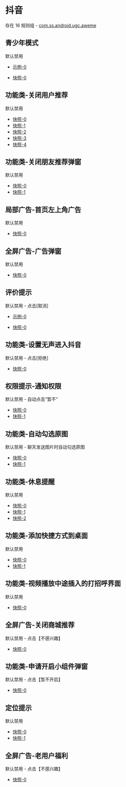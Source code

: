 # 抖音

存在 16 规则组 - [com.ss.android.ugc.aweme](/src/apps/com.ss.android.ugc.aweme.ts)

## 青少年模式

默认禁用

- [示例-0](https://m.gkd.li/57941037/d2b6ee77-ae06-4873-a106-db4ce2324777)

- [快照-0](https://i.gkd.li/i/14321107)

## 功能类-关闭用户推荐

默认禁用

- [快照-0](https://i.gkd.li/i/12520962)
- [快照-1](https://i.gkd.li/i/12520943)
- [快照-2](https://i.gkd.li/i/12675396)
- [快照-3](https://i.gkd.li/i/12675129)
- [快照-4](https://i.gkd.li/i/12675245)

## 功能类-关闭朋友推荐弹窗

默认禁用

- [快照-0](https://i.gkd.li/i/12525387)
- [快照-1](https://i.gkd.li/i/12525389)

## 局部广告-首页左上角广告

默认禁用

- [快照-0](https://i.gkd.li/i/12749276)

## 全屏广告-广告弹窗

默认禁用

- [快照-0](https://i.gkd.li/i/12769137)

## 评价提示

默认禁用 - 点击[取消]

- [示例-0](https://m.gkd.li/101449500/8225f12c-adcf-4385-a1ca-670e62906cd2)

- [快照-0](https://i.gkd.li/i/13053628)

## 功能类-设置无声进入抖音

默认禁用 - 点击[拒绝]

- [快照-0](https://i.gkd.li/i/13256087)

## 权限提示-通知权限

默认禁用 - 自动点击“暂不”

- [快照-0](https://i.gkd.li/i/12675129)
- [快照-1](https://i.gkd.li/i/13669790)

## 功能类-自动勾选原图

默认禁用 - 聊天发送图片时自动勾选原图

- [快照-0](https://i.gkd.li/i/12846036)
- [快照-1](https://i.gkd.li/i/12846040)

## 功能类-休息提醒

默认禁用

- [快照-0](https://i.gkd.li/i/13241564)
- [快照-1](https://i.gkd.li/i/13372604)
- [快照-2](https://i.gkd.li/i/13372725)

## 功能类-添加快捷方式到桌面

默认禁用

- [快照-0](https://i.gkd.li/i/13338556)
- [快照-1](https://i.gkd.li/i/13669682)

## 功能类-视频播放中途插入的打招呼界面

默认禁用

- [快照-0](https://i.gkd.li/i/13379307)

## 全屏广告-关闭商城推荐

默认禁用 - 点击【不感兴趣】

- [快照-0](https://i.gkd.li/i/13800207)

## 功能类-申请开启小组件弹窗

默认禁用 - 点击【暂不开启】

- [快照-0](https://i.gkd.li/i/14123300)

## 定位提示

默认禁用

- [快照-0](https://i.gkd.li/i/13974006)
- [快照-1](https://i.gkd.li/i/13974007)

## 全屏广告-老用户福利

默认禁用 - 点击【不感兴趣】

- [快照-0](https://i.gkd.li/i/14157498)
